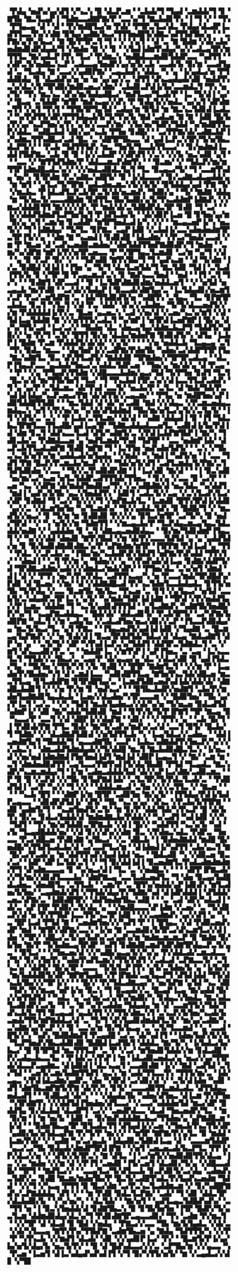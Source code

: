 ▝▛▟▄▝▅▟▚▞▄▞▟▜▝▞▚▃▚▝▉▝▟▃▛▃▆▝▝▃▙▟▞▜▝▜▄▟▝▃▆▟▟▞▜▝▊▝▇▜▙▝▇▃▜▃▄▛▐▝▜▟▆▃▃▟▇▛▇▞▛▝▃▃▚▞▜▝▇▃▙▟▊▜▚▝▐▝▜▝▞▝▝▜▚▝▛▜▄▃▄▝▟▝▝▟▝▝▛▞▆▟█▜▃▞▅▝▛▟▞▝▛▜▛▃▜▃▞▟▃▝▛▟▄▞▟▃▟▛▐▃▟▜▜▃▃▜▚▞▞▟▇▝▉▜▄▞▄▟▇▞▙▃▞▜▜▜▅▟█▜▞▟▇▃▚▟▜▜▟▜▙▞▄▝▝▝▃▛▇▞▄▜▚▞▙▃▞▝▇▝█▞▛▜▛▃▜▝▜▝▝▞▝▞▄▜▝▝▟▝▃▝▇▝█▟▆▝▞▟▞▃▙▞▅▟▆▟▊▟▛▟▄▟▞▜▝▞▆▟▅▝▇▝▞▝▊▝▝▞▙▟▐▟▆▜▚▟▄▞▚▞▞▃▟▃▄▜▛▞▆▜▜▜▃▝▇▞▄▟▃▛▐▜▚▝▜▃▞▝▛▟▆▃▚▝▅▟█▟▃▃▆▟▉▜▟▟▛▃▃▝▚▟▜▜▝▝▞▟▛▃▜▞▅▟▇▃▚▃▛▝▃▟▃▃▄▜▅▟▛▞▄▞▅▜▞▃▙▝▃▃▟▞▙▝▉▞▆▝▃▃▟▜▄▟▝▃▝▜▃▟▄▝▇▝▃▃▞▞▄▟▉▛▇▞▝▃▄▃▙▟▚▝▟▟▃▝▚▝▄▝▐▞▄▟▃▞▅▝▛▜▟▟▉▟▄▝▊▝▟▃▟▟▚▞▅▝▅▝▅▝▄▞▄▞▞▃▝▟▜▜▝▟▚▃▄▟▄▟▞▟▊▝▅▟▟▜▚▃▚▞▟▃▚▜▞▜▛▟▉▞▆▟▉▃▅▃▞▟▆▞▝▃▙▟▊▃▛▟▐▞▙▞▃▃▆▟▃▜▝▜▚▝▅▞▜▞▝▜▚▝▆▃▚▃▝▟▚▞▆▞▙▟▄▟█▃▞▝▆▟▜▃▄▞▜▃▟▞▛▝▐▃▝▜▞▟▐▝▄▞▞▝█▃▄▝▃▜▟▟▛▝▆▜▛▝▆▟▚▃▄▞▞▟▚▝▛▝▊▟▄▜▞▞▅▟▃▝▄▞▄▜▝▟▛▟▆▃▜▜▝▞▄▜▝▜▚▜▝▝▜▜▙▜▛▜▄▜▟▝▃▟▄▞▆▝▉▜▟▝▆▝▇▃▚▃▜▟▊▟▐▃▟▃▞▝▚▞▛▟▜▜▞▟▛▞▛▜▜▟▄▃▙▜▞▜▞▜▚▞▙▝▇▟▝▃▟▃▅▝▇▝▇▝▐▟▉▝█▞▙▞▛▞▄▞▚▃▛▜▅▞▄▜▚▝▄▜▞▞▃▃▛▞▆▞▝▞▙▞▅▞▜▟▛▞▜▟▟▝▚▞▆▟█▜▜▃▛▞▟▟▃▝▚▟█▃▙▟▝▟▊▞▄▞▚▃▙▝▛▜▅▝▊▟█▞▝▝▃▞▛▛▇▞▟▞▃▟▇▃▙▛▐▞▚▟▆▃▜▜▚▟█▃▞▃▟▝█▃▝▃▝▟█▜▛▜▙▃▃▝▟▝▄▟▐▃▛▃▚▜▛▞▜▞▅▜▙▃▟▃▛▜▞▞▝▝▛▃▙▝▜▟▜▜▜▟▚▝▆▃▝▜▅▜▞▜▃▃▙▜▜▃▃▞▝▝▊▞▅▟▆▟▐▃▟▟▐▜▙▛▇▃▝▃▙▝▉▝▉▝▐▞▞▃▙▟▛▝▞▟▛▟▜▝▞▃▚▝▞▞▙▝▅▃▚▟▉▝▄▜▝▝▝▃▃▝▞▝▇▜▜▟▜▟▆▞▛▝▟▟▃▃▆▃▛▟▆▜▚▝▝▝▉▃▆▞▝▞▝▜▟▃▛▞▆▞▆▜▜▛▐▟▆▟█▃▟▃▚▞▞▝▞▞▅▟▃▟▉▟▃▜▄▜▝▜▃▝▉▃▄▃▞▜▞▝▜▝▃▃▆▜▚▟▄▝▅▞▚▝▊▜▛▟▆▝▛▃▚▟▇▃▚▟█▜▞▝▉▝▐▞▟▃▃▃▞▝▊▞▃▟▇▃▟▃▄▟▟▞▄▝▆▝▆▜▝▝▄▜▃▞▜▞▜▛▇▝▄▟▃▟▅▃▆▃▚▜▞▞▙▜▞▝▉▜▟▟▄▞▄▟▝▛▇▝▜▞▝▞▆▃▙▃▝▛▐▟▃▟▜▃▛▃▙▜▛▃▜▞▟▞▅▃▆▟▚▝▜▟▉▞▄▝▝▜▞▝▇▟▇▝▟▟▄▝▆▝▜▞▅▃▜▞▃▃▃▟█▟▆▝▉▟▜▜▃▜▙▞▙▟▉▞▄▜▞▜▚▃▟▟▆▛▐▟▇▟▚▝▞▞▆▃▞▟▟▟▊▜▜▝▇▞▞▞▞▟▚▝▛▝▆▟▞▟▞▃▜▟█▟▛▟▃▜▛▝▊▟▊▝▜▝▃▞▝▝▐▞▞▟▟▟▜▟▆▟▜▃▛▜▅▜▄▜▝▛▐▟▜▃▙▞▙▝▝▟▞▟▊▛▐▃▅▝█▝▊▜▅▞▄▞▆▝▉▞▄▝▄▜▝▃▆▞▆▝▊▃▟▟▛▝▆▜▛▜▅▟▃▟▐▞▚▝▞▞▝▝▆▃▄▃▅▛▐▞▚▝▅▃▜▞▞▝▜▝▐▟▇▟▄▞▝▜▞▜▃▝▊▛▇▃▝▃▄▛▐▟▉▝▞▃▙▟▐▞▃▃▚▟▅▟▅▟▆▜▛▃▜▛▐▜▞▞▄▝▝▟▆▝▇▝▚▃▅▟▐▝▊▟▊▟█▝▐▟▃▟▆▞▝▞▛▃▞▜▅▟▞▃▃▟▝▞▆▝▛▝▇▃▅▝▟▝▃▟▚▃▅▟▉▃▆▟▅▞▝▟▅▜▟▟▜▜▅▛▇▟▉▟▛▞▜▝▆▟▅▝▝▃▆▞▚▞▟▛▇▝▆▛▐▞▛▞▅▜▛▃▅▃▃▝▛▝▚▜▛▜▄▃▜▃▆▟▊▝▃▞▆▝▚▞▜▝▞▟▝▝▄▝▉▝▛▃▛▝▉▞▝▞▝▝▜▟▚▟▉▝▇▜▚▜▙▞▜▝▜▝▄▟▚▃▆▝▝▟▝▜▞▟▆▝▐▞▃▝▉▟█▟▝▟▐▟▐▝▐▜▅▝▄▝▜▞▜▝▟▃▜▃▅▜▟▞▜▝▇▃▜▟▊▝▜▟▐▝▃▜▃▟▐▜▜▞▙▝▊▝▞▜▛▝█▝▛▃▄▃▆▃▛▃▚▝▊▝▇▟▚▃▃▜▅▟▝▝▅▟▝▝▐▜▝▃▜▝▜▞▚▝▝▝▊▟▇▜▝▟▛▃▃▟▝▝▉▝▐▃▜▟▛▟▇▟▊▟▆▞▅▟▟▃▅▜▝▝▞▝▅▜▟▝▅▃▄▃▙▝▆▞▛▟▉▝▝▃▞▟▞▞▙▟▄▛▐▝▉▃▃▟▞▟▇▜▄▞▃▝▐▃▜▟▄▟▊▞▅▃▆▜▞▃▛▝▛▃▞▃▆▜▟▛▇▝▃▝▐▟▞▜▜▟▉▟▜▞▅▝▚▟█▜▚▝▃▜▄▃▝▜▃▝▊▛▇▜▛▃▙▟▃▝▊▃▜▝▚▜▃▜▝▞▟▝▛▃▝▟▟▞▝▟▚▞▞▃▙▟▆▃▝▜▞▜▞▟▃▃▅▟▜▞▞▞▆▝▛▟▟▟▟▟▐▞▛▞▃▝█▃▅▝▄▃▅▃▚▝▃▟▝▞▅▞▟▝▞▃▅▞▚▃▚▞▆▜▝▞▟▝▜▟▐▃▄▜▟▟▇▝▇▝▞▞▅▜▜▜▞▃▟▃▜▝▚▞▆▛▐▝▅▜▛▟▐▃▅▛▇▛▐▝█▞▄▝▟▞▚▞▜▜▞▃▟▝▐▃▞▃▞▞▝▜▙▟▅▝▟▃▝▟▅▃▄▜▄▞▟▟▆▃▙▃▛▜▝▜▟▟▜▞▚▟▉▞▞▝▅▝▛▞▜▝▃▜▞▝█▜▜▝▉▞▅▝▟▃▙▞▆▟▅▛▇▝▉▟▊▟▜▞▚▝▟▜▄▝▐▃▙▛▐▝█▟▆▝▛▃▆▝▛▟▟▟▜▞▟▞▟▞▝▞▄▜▞▝▝▝▝▞▅▝▅▟▟▃▙▝▜▃▄▃▄▝▃▜▝▜▚▝▉▟▃▝▆▃▃▝▝▟▄▜▅▛▐▞▞▃▟▛▇▞▛▟▅▜▙▝▚▟▅▞▃▞▟▟▛▜▜▛▐▜▄▝▇▃▚▟▇▜▃▝▉▃▝▟▚▜▜▃▟▜▞▝▇▟▟▟▉▝▜▛▇▟▅▞▞▜▛▜▛▃▟▃▄▝▝▟▃▛▐▜▄▃▛▃▃▝▄▃▙▟▞▜▅▃▞▃▚▟▟▃▜▟▛▃▅▝▝▜▅▞▄▝▆▞▟▞▄▝▟▝▛▃▄▝▝▝▛▝▝▞▄▝▛▜▄▟▚▜▜▟▆▝▞▟█▃▃▃▙▟▆▞▄▃▞▜▟▝▜▞▛▜▅▝▊▟▜▝▜▃▜▝█▃▚▞▟▝▆▞▜▜▙▜▅▜▝▜▃▞▝▜▝▜▚▃▙▟▐▜▛▃▚▞▞▟▐▃▃▜▜▃▛▃▟▟▚▝▜▝▄▝▄▞▛▝▃▜▟▃▆▃▝▟▞▜▚▟▝▃▃▜▞▝▅▃▙▞▛▝▃▜▃▝▟▝▇▟▞▜▟▞▛▃▚▟▐▟▐▟▄▞▚▃▛▃▅▃▞▛▇▝▟▞▟▜▜▞▞▃▄▃▆▞▝▝▛▜▄▝▅▝▆▟█▜▅▞▄▛▐▟▉▜▟▟█▜▜▟▉▝▝▝▆▃▜▟▟▝▟▝▟▞▚▞▃▟▊▝▇▟▝▞▞▟▄▃▝▞▛▃▆▃▅▟▄▃▆▟▄▃▚▝▅▜▝▞▛▞▅▞▅▝▚▞▟▞▟▜▟▟▆▟▝▜▙▞▆▞▅▜▃▞▄▜▞▞▃▜▄▜▞▝▐▜▝▞▟▜▞▃▝▃▚▝▝▛▐▃▙▞▃▜▜▃▆▞▝▟▞▟▝▝▚▟▇▝▟▟▄▟▐▝▉▝▐▜▝▜▟▃▙▃▜▛▇▜▃▃▜▜▃▟█▞▄▟▐▃▄▜▛▝▜▟▇▃▟▟▄▟▃▃▅▜▃▝▃▟▊▟▐▞▙▞▛▟▐▟▝▟▆▝▊▃▜▝▟▟▚▃▃▜▃▟▝▟▜▞▚▟▇▜▞▃▝▞▛▟▐▃▙▛▇▜▙▛▐▝▇▞▚▝▜▟▊▃▙▞▃▝▛▟▇▟▃▃▅▝▄▝▅▟▜▃▆▟▞▜▚▟▝▜▟▜▛▝▝▃▃▝▅▟▆▛▐▟▞▝▟▃▛▃▙▜▜▃▟▃▆▛▇▝▉▟█▝▆▛▇▝▜▝▐▃▜▜▅▝▅▟▚▟▅▜▟▜▞▝▝▃▚▝▞▜▙▃▚▃▜▞▅▜▚▞▆▝▄▟▟▃▟▞▅▜▄▟▄▝▝▞▆▟▞▝▚▝▆▟▐▝▚▟▜▞▅▝▐▝▃▃▝▜▟▜▝▛▇▝█▃▛▞▛▃▆▃▙▞▆▃▛▝▞▞▝▜▟▞▅▜▞▟▜▝▃▟▜▃▆▟▄▜▞▛▇▞▃▜▜▟▜▟▉▟▅▝▞▃▃▝▝▜▞▞▃▜▚▟▉▟▛▟▇▝▐▝▐▃▞▟▊▝▇▞▟▝▝▝▐▝▉▃▚▟▊▝▅▞▆▞▃▞▚▃▅▝▅▜▃▜▟▟▛▃▟▜▜▜▟▞▜▜▅▃▝▝▊▞▄▝▞▃▃▝█▝▃▞▛▝▝▃▅▝▚▃▝▞▟▛▇▝▟▞▆▟▟▜▅▟▉▃▞▜▚▝▞▃▚▟█▟▇▞▟▝▅▃▜▟▃▝▚▞▟▟▜▝▆▟▐▝▄▟▚▞▙▜▙▝▄▃▚▜▅▟▟▜▚▝▐▟▊▜▝▃▟▃▜▞▞▃▄▝▞▃▚▜▃▟▚▜▃▞▞▟▛▝▊▟▇▟▝▜▝▃▞▞▜▞▞▞▞▜▝▞▅▛▇▃▙▜▃▝▐▃▆▟▊▝█▜▚▜▛▟▐▞▟▟▊▝▄▞▞▃▝▞▟▃▆▜▅▜▅▝▚▞▜▃▆▟▚▞▝▜▞▞▄▟▟▃▜▟▚▝▉▝█▟█▞▜▝▞▝▆▃▟▜▞▞▅▃▞▝▊▝▜▞▆▝▆▝▊▟▉▟▉▝▛▞▞▞▄▝▉▜▃▞▆▜▛▝▃▞▜▞▚▝▉▝▅▟▞▜▛▟▝▝▞▝▚▝▅▜▞▞▆▝▜▟▆▜▜▝▝▞▆▃▄▃▙▞▛▝▜▃▛▟▄▃▆▃▄▜▄▃▜▟▃▟▟▞▅▟▇▝▞▝▄▟▟▟▅▝▊▝▃▜▝▟▇▃▄▃▅▟▉▟▄▃▝▝▉▞▆▞▜▟▊▟▆▛▐▜▄▃▜▝▞▝▚▞▞▞▟▟▝▟▅▟▊▝▇▜▚▜▙▟▝▞▆▝▟▞▛▞▃▃▃▜▟▜▟▝▄▝▄▝▄▟▟▜▟▞▅▝▊▝▉▞▙▟▊▟▇▟▊▟▇▃▚▞▛▝▄▛▇▟▆▞▆▜▛▝▐▜▛▛▇▝▛▟▐▃▟▝▄▝▜▜▝▝▛▟▃▝▞▃▛▃▙▞▃▝▐▜▙▞▆▞▚▃▙▟▛▟▚▜▟▟▜▝▅▛▇▞▛▟▚▟▟▝▜▜▚▜▞▝▝▟▅▟▐▝▝▃▜▝▛▞▆▝▄▝▜▟▅▞▞▝▄▝▚▜▚▟▚▟▞▟▐▃▄▝▊▟▇▞▟▟▛▜▞▟▝▜▛▟▇▃▟▟▆▞▄▟▞▞▞▟▆▟▃▞▆▟▞▟▛▞▝▝▛▜▅▞▟▃▝▃▚▞▅▜▝▟▆▟▝▟▐▝▟▝▞▝▛▜▚▝▅▞▚▜▚▞▛▟▃▝▃▟▜▜▚▃▄▞▚▝▅▝▛▃▃▞▆▟▞▜▛▟█▟▚▞▛▟▊▝▟▝█▃▅▞▝▞▆▞▝▟▝▞▟▟▇▟█▃▟▝▛▞▚▃▜▟▅▜▃▃▙▟▄▟▃▝▊▜▜▞▅▜▙▝▜▞▛▟▄▝▞▃▃▝▉▃▆▜▙▝▇▞▙▃▝▜▚▃▅▝▃▝▊▜▝▞▄▜▄▃▞▝▅▜▟▝▃▃▙▜▞▃▚▟▄▟▛▃▜▛▐▃▚▝▄▜▞▝▚▞▆▟▞▜▟▛▐▟▐▟▇▝▝▜▛▟▝▞▛▞▅▟▟▜▄▞▞▛▐▃▆▃▝▟▟▟▆▝▜▝▚▃▜▞▄▟▊▟▜▜▜▟▝▝▄▜▃▟▇▟▚▝▚▟▇▜▙▜▅▟█▞▛▞▚▞▜▝▚▃▄▛▇▃▟▟▄▃▝▝█▟▞▟▞▝▟▟▃▟▊▜▞▝▛▃▙▜▛▜▞▝▃▞▚▛▇▞▙▟▉▛▇▝▚▟▃▜▝▞▆▝▃▟▄▜▄▝▞▃▟▃▟▜▅▞▅▃▞▟▊▞▞▃▛▝▐▜▃▃▛▟▉▟▄▞▄▝▆▃▜▞▙▃▞▜▃▝▄▜▝▛▇▃▝▝▐▜▄▃▅▟▜▞▄▟▐▟▐▟▉▝▞▜▄▟▇▝▃▝█▃▆▃▄▜▄▛▇▟▚▝▞▝▅▝▊▟▞▟▐▝▉▃▄▜▛▟▟▜▟▞▜▟▃▞▟▝▟▃▄▝▇▟▃▟▇▜▝▟▛▝▅▝▄▝▝▃▜▞▜▞▝▟▛▝▚▜▚▟▐▃▛▃▚▞▜▟▟▜▝▟▟▜▛▃▜▟▇▟▃▜▝▃▝▞▆▜▝▟▚▃▃▟▊▞▛▃▝▃▝▝▆▟▟▛▐▃▝▞▆▜▚▛▐▝▄▛▐▜▅▃▝▃▝▃▄▝▐▃▚▃▃▜▃▜▝▜▜▟▞▞▃▜▙▃▞▃▝▃▄▞▛▝▟▞▄▃▄▞▄▝▟▃▝▞▟▃▞▟▉▝█▝▄▟▐▜▟▃▞▜▄▝▝▜▙▜▅▝▞▜▜▞▚▜▝▞▙▝▊▟█▝▞▝█▜▛▝▇▟▆▜▃▜▝▝▞▞▆▝▛▝▐▃▄▟▅▜▚▜▙▟▅▞▚▜▝▟▝▃▆▟▐▃▃▝▚▟▊▟█▜▜▃▄▝▇▜▅▜▚▃▜▟▞▟█▃▅▝▆▃▃▜▜▃▄▝▊▜▃▟▟▛▇▝▊▜▛▟█▜▄▞▃▝▐▃▆▟▜▟▉▃▅▟▚▟▐▟▞▟▟▞▟▞▝▟▇▟█▃▙▟▊▜▝▞▝▞▅▝▛▞▆▝▊▝▅▟▚▃▞▝▝▝▉▜▙▃▙▟▛▞▅▟▇▜▝▃▙▞▛▞▆▟▅▜▄▟▇▟▊▜▄▃▙▃▙▝▐▃▅▞▞▟▃▟▅▞▚▜▛▃▃▃▆▝▞▝█▟▉▜▅▞▝▜▙▝▄▞▞▛▐▃▜▝▃▞▃▝▝▞▚▝▜▟▜▝▆▃▙▜▄▟▅▃▞▞▟▞▚▞▅▝▜▞▅▃▅▝▉▟▃▟▜▟▚▟▆▛▐▞▝▟▊▝▇▞▚▟▟▞▜▟▉▟▊▝▆▟▝▝▊▜▚▜▞▜▞▛▐▛▇▜▝▜▛▝▇▃▄▝▉▝▚▃▃▞▛▝▃▃▜▝▞▟▝▟█▛▐▞▞▟▄▛▇▝▝▟▊▞▝▝▞▝▛▜▚▝▄▝▝▃▙▝█▞▜▝▐▝▛▟▊▟▞▛▇▝▛▜▃▝▉▟▞▝▇▞▜▞▃▟▚▞▆▟▚▞▃▞▟▝▃▃▜▝▉▜▞▝█▃▙▞▜▝▜▟▇▞▝▞▝▟▃▟▇▟▜▟▊▟▝▞▅▜▟▜▜▃▙▝▚▝▐▃▄▜▟▃▞▞▃▟▅▃▝▝▟▟▐▃▅▟▇▜▄▜▝▜▙▟▟▞▜▝▄▃▃▟▇▜▙▝▃▃▛▝▐▃▙▃▚▟▇▟▟▜▚▜▅▃▛▞▚▞▞▞▞▃▙▃▚▝▝▟▆▃▟▟▜▟▆▟▄▟▞▞▜▞▟▟█▝▆▃▜▝▇▃▙▟▉▟█▃▜▃▚▝▐▞▅▃▝▟▝▞▅▞▅▟▐▟▆▟▇▟▐▜▅▜▅▟▐▟▜▝▆▟▐▟▝▟▉▛▐▃▄▃▜▝▞▝▇▞▝▃▆▝▆▝▃▜▝▟▆▟▅▟▉▟▜▜▝▃▄▜▃▃▞▛▇▜▚▟▐▜▞▟▄▜▙▟▊▝▛▜▟▝▜▃▄▟▃▝▇▃▚▟▛▞▚▃▆▃▆▟▄▞▜▝▐▞▆▝▃▟▅▃▟▟▟▞▙▟▝▟▞▞▄▛▐▃▞▟▇▞▃▟▉▃▆▃▝▝▛▝▉▝█▝▞▃▛▟▝▞▞▜▙▝▊▜▄▛▇▟▐▟▞▝▃▜▃▜▛▞▜▞▛▟▃▜▃▟▞▃▝▝▛▟▉▟▜▟▐▝▃▞▛▝▚▞▞▝▜▝▞▞▝▝▟▟▟▃▆▃▟▝▃▜▅▝▞▞▞▃▜▜▃▝▞▝▇▃▅▝▝▝▝▝▚▃▙▝█▜▝▝▝▟▇▛▐▞▆▝█▜▛▝▃▟▉▜▅▝▇▞▄▜▞▝▐▜▜▟▄▞▛▟▐▞▙▟▛▃▄▃▃▝▝▟▊▟▛▟▜▟▐▞▝▟▜▞▝▜▙▝▚▃▚▞▄▞▝▟▚▃▝▞▛▃▙▞▙▜▜▛▇▝▝▟▉▝▄▟▆▜▞▜▝▝▚▃▆▜▅▟▜▞▃▜▞▝▆▝▊▞▛▝▟▟▞▜▟▞▚▜▚▃▛▝█▝▟▞▙▜▚▝▉▞▃▝▊▟▃▞▙▟▟▞▟▝▆▟▆▟▇▃▙▞▛▟▟▞▞▝▚▞▃▟▜▝▚▟▐▟▉▝▞▞▚▝▜▟▜▝▝▜▚▝▆▞▅▜▟▟▊▃▜▛▇▃▙▝▞▟▐▝█▞▞▝▚▟▟▜▜▝▚▃▚▞▙▝▚▟▝▞▙▝▜▃▄▟█▟▟▞▅▞▝▞▟▝▊▞▞▟▚▞▞▟▆▝▉▃▝▞▛▟▅▃▚▟▃▝▛▟▛▃▝▜▅▃▃▝▛▃▞▟█▃▅▝▛▟▊▟▇▝▄▜▙▃▞▝▞▃▝▟█▃▙▝▐▝▉▟▅▟▇▟▟▝▆▟█▝█▞▅▟█▞▚▜▜▟▜▃▟▃▙▞▟▝▃▞▃▃▛▜▃▞▆▝▝▟▐▟▅▟▐▞▚▟▜▜▝▃▙▞▄▃▜▝▇▝█▞▃▞▛▃▟▞▄▝▆▝▟▟▜▜▚▟▚▜▄▟▐▟▟▝▅▃▝▝█▟▃▟▊▝▚▝▞▟▉▃▅▝▉▃▞▃▞▝▐▟▛▝▟▛▐▃▜▟▞▃▜▝▞▝▜▝▉▞▟▟▐▟▐▝▉▃▅▟▇▜▃▜▚▟▃▟▆▟▆▟▆▞▛▜▝▟▚▟▆▃▃▃▄▝▊▝▚▞▅▃▞▟▐▝▜▃▝▃▝▞▅▟█▃▚▝▝▝▝▟▛▛▐▛▇▃▟▞▞▞▜▞▆▞▞▟▊▟▜▃▃▃▙▞▝▟▆▛▇▃▄▝▃▃▜▃▟▃▅▟▜▃▝▜▝▟▅▝▉▃▄▞▙▟█▟▃▟▅▃▝▟▅▟▉▜▃▝▃▜▜▃▙▝▝▃▆▞▛▝▃▝█▜▚▞▅▟▟▞▄▛▐▟▊▟▚▝▆▜▃▟▅▞▙▜▅▞▝▃▄▟▆▟▞▟▜▝▞▜▜▟▞▟▄▞▛▞▜▟▇▞▚▟▝▟▐▟▛▟▟▟▐▝▟▜▟▟▞▃▅▃▚▛▇▞▃▝▐▟▉▟█▜▛▞▝▟▟▜▅▟▆▜▙▃▚▟█▝▝▝▃▝▃▟▝▟▛▞▚▟▃▟▐▝▟▞▃▝▄▛▐▜▛▝▛▟▉▞▃▜▞▟▄▝▄▝▝▞▆▟█▃▃▃▚▛▐▟▆▝▞▃▅▞▝▃▝▜▞▟▉▃▛▞▟▝▅▝▛▞▛▜▙▛▐▃▃▜▜▞▚▃▜▛▐▟█▝▝▞▞▃▄▟▆▟▚▝▄▞▞▟▜▝▄▝▚▝▃▝█▛▐▃▟▝▛▜▟▝▇▝▝▃▅▟▆▜▅▞▞▞▚▟▜▝▛▝▐▝█▜▄▃▝▞▟▝▛▟▉▃▅▟▚▟▛▝▆▟▝▝▇▜▛▞▟▛▇▞▃▃▚▝▐▞▅▝▇▝▃▃▆▟▊▞▙▜▛▃▞▟▚▃▆▜▃▞▞▟▐▟▅▝▞▜▛▞▝▟█▃▞▃▜▞▄▞▙▟▚▞▃▞▄▟▚▞▆▝▆▟▆▃▆▃▆▃▛▝▉▝▇▟▆▝▉▞▙▜▅▝▇▞▛▝▜▞▙▟▆▃▄▜▛▟▛▝▚▟▜▝▊▟▇▟▉▃▆▟▜▟▛▟▇▜▛▟▄▃▛▃▜▞▄▃▝▝▉▜▃▞▝▝▞▜▅▃▅▞▟▝▞▞▚▟█▞▄▃▄▜▞▞▚▞▄▝▛▞▟▟▃▟▞▃▆▃▟▃▃▝▞▜▞▝▊▞▚▜▅▜▚▝▚▟▅▜▚▟▜▃▆▞▞▜▜▞▛▟▜▝▞▃▟▃▟▝▃▛▇▃▃▜▞▝▃▜▚▃▚▞▝▟▟▜▞▝█▞▄▜▛▝▃▃▃▝▜▞▙▜▃▛▐▜▚▝▄▜▞▃▜▟▅▞▙▝▄▝▐▞▙▞▛▝▆▞▙▟▟▟▉▜▞▟▛▝▇▛▇▜▄▟▅▝▞▛▐▛▇▟▞▃▄▜▄▃▛▜▝▟▜▟▐▟▟▝▜▜▞▟▚▃▙▜▙▞▞▞▜▛▐▞▞▝▝▝█▞▞▝▛▞▜▟▃▟▇▃▄▞▚▝▅▞▙▛▇▝▄▜▟▝▚▃▝▟▉▝▜▟▚▝▛▞▆▃▄▝▅▛▐▞▅▝▉▃▚▝▜▝▉▃▄▟▞▞▃▝█▃▄▛▐▃▄▝▇▞▄▟▟▝█▞▞▞▅▜▜▟▜▟▝▝▚▟▃▝▄▝▃▞▆▞▃▞▄▜▚▞▆▟▉▞▚▝▊▟▄▃▚▜▅▟▃▝▇▃▚▟▃▜▃▟▊▟▛▞▃▞▙▝▜▝▃▝▇▝▚▞▛▃▟▟▅▝▜▟▄▟▄▝▆▝▟▝▃▃▆▜▜▞▞▜▟▞▜▟▚▃▙▜▃▜▜▝▉▃▄▃▟▝▄▃▙▜▜▝▞▞▜▜▞▟▆▃▚▜▝▃▚▃▛▞▙▜▅▞▚▃▟▞▙▃▅▟▞▜▜▞▆▛▇▟▟▃▞▟▝▃▝▜▞▜▝▟▚▜▄▟▊▟▆▟▟▜▃▜▞▝▆▞▄▞▃▟▇▞▚▃▚▟▇▞▄▞▛▃▛▝▞▝▉▝▃▃▚▞▆▝▉▞▜▞▙▃▄▝▃▝▃▜▞▜▃▃▆▟▝▝▄▝▃▃▟▝█▜▞▞▚▝▚▟▚▝█▟█▟▆▟▜▝▛▃▄▟█▝▃▞▃▝▟▞▚▟▐▜▝▝▐▟▅▞▙▟▚▜▞▞▙▝▜▃▛▜▅▟▚▜▙▃▟▟▊▟▉▝█▟█▟▐▃▟▜▙▜▝▟▟▟▃▝▇▞▜▞▚▝▐▞▙▟▃▞▙▞▙▃▞▝█▝▊▜▛▜▟▝▆▃▜▜▜▃▛▝▃▝▛▝▞▃▞▝▆▜▅▟▊▜▟▟▞▞▆▝▊▟▃▟█▝▛▞▃▟▄▃▙▃▃▜▄▝▝▛▐▟▞▃▚▜▚▛▐▝▆▝▐▟▃▟▉▃▅▟▃▞▄▝▅▃▞▞▄▞▜▜▛▟▞▟▃▃▛▃▄▟▆▃▝▟▐▟▉▟▐▝▟▃▚▃▄▜▝▃▃▟▊▟▇▝▐▞▞▝▇▟▝▃▟▜▟▝▃▜▞▜▟▝▝▃▅▜▞▃▆▞▙▟▇▜▜▟▜▝▄▃▚▝▆▝▄▟▞▜▜▃▃▜▚▝▜▜▜▞▆▞▃▝▐▟▞▃▄▃▝▞▛▟▐▟▃▟▆▞▄▟▛▃▝▟▅▝▚▜▛▟▝▃▞▟▊▞▟▝▞▝▃▜▞▟▐▟▅▝▚▟▊▝▟▜▝▟▆▜▙▃▆▛▇▜▞▛▇▝▟▞▛▞▚▝▊▜▞▝▃▃▃▟▉▜▜▃▆▟▃▟▃▝▟▜▜▟▄▃▅▟▃▟▜▝▝▝▊▟█▃▟▝▟▞▚▝▝▝▞▟▄▟▄▜▙▝▚▟▅▞▟▜▅▃▝▟▐▃▆▝▛▞▛▜▅▝▚▜▛▟▇▜▚▝▞▞▟▟▜▟▐▜▅▟▅▞▟▜▃▃▞▝▞▃▃▞▚▟▟▟▅▜▟▝▆▃▞▟▛▝█▟▟▜▄▝▊▞▟▃▙▟▝▟▃▟▛▜▝▃▞▞▝▃▅▟▛▟▃▃▝▟▃▟▝▜▅▃▅▟▛▞▜▃▝▝▆▝▉▞▆▝▐▝▆▝▅▞▙▝▐▟▉▝▃▝▉▞▆▟▚▟▟▟▇▃▙▃▞▜▜▟▅▞▄▝▄▛▇▟█▃▆▝▐▞▟▝▝▝▉▟▅▜▙▃▄▜▛▝▉▜▃▟▃▜▜▝▟▜▄▟▐▞▞▃▅▝▞▜▅▃▙▜▚▃▜▜▞▟▛▝▄▟▉▞▙▞▅▜▟▃▄▛▇▝▛▞▜▞▛▝▆▞▞▞▝▝▆▜▛▝▇▛▇▞▛▞▄▜▃▝▉▝▆▟▟▝▐▃▆▞▛▟▞▝▞▝▄▟▇▝▚▞▃▞▄▃▙▝▐▟▄▟▉▃▜▟▉▟▐▃▄▝▟▝▝▃▃▃▆▜▟▟▛▝▄▃▞▃▞▜▙▝▉▟▄▟▞▟▆▟▛▜▛▟▐▛▇▝▝▞▅▜▝▃▅▃▅▃▟▞▙▃▛▜▃▝▛▛▐▞▛▞▟▃▞▞▅▝▞▝▟▜▞▞▙▜▛▃▚▝▇▝▟▜▃▝▐▝▃▞▆▜▞▞▅▟▉▟▉▜▜▞▟▃▄▝▐▃▝▞▃▝▆▟▅▝▞▞▆▝▟▝▞▛▐▜▝▃▅▟▉▝▐▜▞▃▅▜▝▟▃▟▊▞▜▞▄▝▞▟█▃▃▟█▞▝▜▛▜▝▝▇▟▜▃▞▞▝▝▃▃▄▜▃▞▜▞▟▜▃▃▙▝▊▃▛▟▊▜▞▃▞▟▄▝▃▟▅▟▚▃▜▟▛▞▃▝▊▟█▝▇▃▆▞▆▟▅▜▙▞▛▝█▃▜▞▃▟█▜▚▟▃▜▚▜▄▟▚▃▅▟▆▝▜▟▟▝▝▞▞▜▝▞▚▃▄▝▛▜▜▝▉▝█▃▞▟▆▝▃▞▛▃▚▃▜▃▟▟▆▃▆▝▞▝▊▞▚▟█▛▇▟▚▞▃▛▇▟▟▟▄▝▟▜▝▞▝▝▆▝▛▟▉▝▉▟▃▜▃▛▇▞▝▃▟▞▝▜▝▟▊▝▟▟▃▜▛▞▟▃▙▟▉▞▙▝▝▞▚▞▅▞▚▝▝▟▃▜▟▞▝▝▇▞▅▜▝▝▄▟▜▃▄▃▜▟█▟▚▟▚▞▝▃▝▜▜▝▅▝▐▝▉▃▚▜▅▟▟▞▟▝▊▟▇▜▙▃▚▝▉▝▊▜▙▜▅▜▅▝▐▜▛▝█▟▛▞▜▞▄▃▜▃▆▝▟▟▆▟▉▟▄▞▟▃▚▞▜▝▛▟▊▟▇▜▛▃▄▃▃▟▊▞▝▜▚▝▃▟▆▝▛▞▆▃▜▝▝▞▞▜▛▝▟▝▟▃▟▝▉▝█▟▝▞▅▟▄▝▝▛▇▃▞▞▃▃▝▜▙▝▆▞▙▜▄▟▃▝▞▟▞▃▝▞▟▞▚▜▃▃▄▝▇▜▚▜▚▞▜▜▙▛▇▝▃▟▆▜▙▃▅▝▄▝▇▟▄▝▜▟▜▜▜▞▚▝▞▞▛▝▛▝▚▜▚▃▙▝▞▞▆▟▜▝▟▃▟▞▝▟▊▝▞▞▄▟▊▛▐▃▞▝▛▞▝▝█▃▆▜▞▛▐▞▄▞▙▞▅▜▞▟▄▞▙▝▅▃▜▞▛▞▝▝▉▝▟▝█▟▚▟▃▃▞▞▞▃▝▃▛▜▙▞▆▝▞▞▄▃▃▝▚▝▛▃▅▝▐▃▅▜▝▟▐▃▚▟▄▟▚▟▚▟▐▜▝▞▜▝▉▞▚▜▜▞▅▜▞▝▆▝▞▃▄▟▃▞▞▟▊▝▞▜▉
